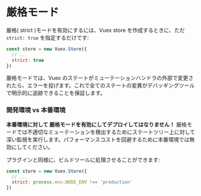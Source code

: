# 厳格モード

厳格( strict )モードを有効にするには、Vuex store を作成するときに、ただ `strict: true` を指定するだけです:

``` js
const store = new Vuex.Store({
  // ...
  strict: true
})
```

厳格モードでは、Vuex のステートがミューテーションハンドラの外部で変更されたら、エラーを投げます。これで全てのステートの変異がデバッギングツールで明示的に追跡できることを保証します。

### 開発環境 vs 本番環境

**本番環境に対して 厳格モードを有効にしてデプロイしてはなりません！** 厳格モードでは不適切なミューテーションを検出するためにステートツリー上に対して深い監視を実行します。パフォーマンスコストを回避するために本番環境では無効にしてください。

プラグインと同様に、ビルドツールに処理させることができます:

``` js
const store = new Vuex.Store({
  // ...
  strict: process.env.NODE_ENV !== 'production'
})
```
